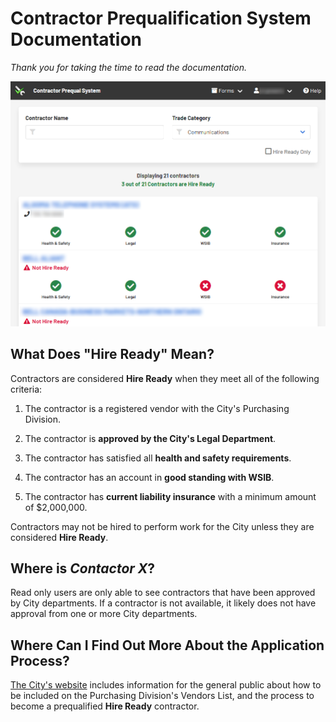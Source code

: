 # Contractor Prequalification System Documentation

_Thank you for taking the time to read the documentation._

![Contractor Prequalification System](app.png)

## What Does "Hire Ready" Mean?

Contractors are considered **Hire Ready** when they meet all of the following criteria:

1.  The contractor is a registered vendor with the City's Purchasing Division.

2.  The contractor is **approved by the City's Legal Department**.

3.  The contractor has satisfied all **health and safety requirements**.

4.  The contractor has an account in **good standing with WSIB**.

5.  The contractor has **current liability insurance** with a minimum amount of $2,000,000.

Contractors may not be hired to perform work for the City
unless they are considered **Hire Ready**.

## Where is _Contactor X_?

Read only users are only able to see contractors that have been approved
by City departments.  If a contractor is not available, it likely does not have approval
from one or more City departments.

## Where Can I Find Out More About the Application Process?

[The City's website](https://saultstemarie.ca/City-Hall/City-Departments/Corporate-Services/Finance/Purchasing/Vendors-List.aspx)
includes information for the general public
about how to be included on the Purchasing Division's Vendors List,
and the process to become a prequalified **Hire Ready** contractor.

